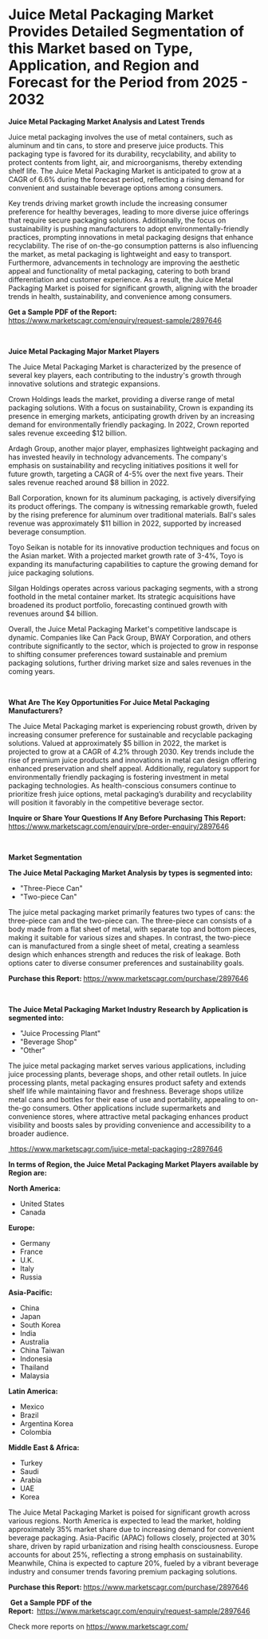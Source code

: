 <p><h1>Juice Metal Packaging Market Provides Detailed Segmentation of this Market based on Type, Application, and Region and Forecast for the Period from 2025 - 2032</h1></p><p><strong>Juice Metal Packaging Market Analysis and Latest Trends</strong></p>
<p><p>Juice metal packaging involves the use of metal containers, such as aluminum and tin cans, to store and preserve juice products. This packaging type is favored for its durability, recyclability, and ability to protect contents from light, air, and microorganisms, thereby extending shelf life. The Juice Metal Packaging Market is anticipated to grow at a CAGR of 6.6% during the forecast period, reflecting a rising demand for convenient and sustainable beverage options among consumers.</p><p>Key trends driving market growth include the increasing consumer preference for healthy beverages, leading to more diverse juice offerings that require secure packaging solutions. Additionally, the focus on sustainability is pushing manufacturers to adopt environmentally-friendly practices, prompting innovations in metal packaging designs that enhance recyclability. The rise of on-the-go consumption patterns is also influencing the market, as metal packaging is lightweight and easy to transport. Furthermore, advancements in technology are improving the aesthetic appeal and functionality of metal packaging, catering to both brand differentiation and customer experience. As a result, the Juice Metal Packaging Market is poised for significant growth, aligning with the broader trends in health, sustainability, and convenience among consumers.</p></p>
<p><strong>Get a Sample PDF of the Report:&nbsp;</strong> <a href="https://www.marketscagr.com/enquiry/request-sample/2897646?utm_campaign=1835&utm_medium=2&utm_source=Github&utm_content=ia&utm_term=15032025&utm_id=juice-metal-packaging">https://www.marketscagr.com/enquiry/request-sample/2897646</a></p>
<p>&nbsp;</p>
<p><strong>Juice Metal Packaging Major Market Players</strong></p>
<p><p>The Juice Metal Packaging Market is characterized by the presence of several key players, each contributing to the industry's growth through innovative solutions and strategic expansions. </p><p>Crown Holdings leads the market, providing a diverse range of metal packaging solutions. With a focus on sustainability, Crown is expanding its presence in emerging markets, anticipating growth driven by an increasing demand for environmentally friendly packaging. In 2022, Crown reported sales revenue exceeding $12 billion.</p><p>Ardagh Group, another major player, emphasizes lightweight packaging and has invested heavily in technology advancements. The company's emphasis on sustainability and recycling initiatives positions it well for future growth, targeting a CAGR of 4-5% over the next five years. Their sales revenue reached around $8 billion in 2022.</p><p>Ball Corporation, known for its aluminum packaging, is actively diversifying its product offerings. The company is witnessing remarkable growth, fueled by the rising preference for aluminum over traditional materials. Ball's sales revenue was approximately $11 billion in 2022, supported by increased beverage consumption.</p><p>Toyo Seikan is notable for its innovative production techniques and focus on the Asian market. With a projected market growth rate of 3-4%, Toyo is expanding its manufacturing capabilities to capture the growing demand for juice packaging solutions.</p><p>Silgan Holdings operates across various packaging segments, with a strong foothold in the metal container market. Its strategic acquisitions have broadened its product portfolio, forecasting continued growth with revenues around $4 billion.</p><p>Overall, the Juice Metal Packaging Market's competitive landscape is dynamic. Companies like Can Pack Group, BWAY Corporation, and others contribute significantly to the sector, which is projected to grow in response to shifting consumer preferences toward sustainable and premium packaging solutions, further driving market size and sales revenues in the coming years.</p></p>
<p>&nbsp;</p>
<p><strong>What Are The Key Opportunities For Juice Metal Packaging Manufacturers?</strong></p>
<p><p>The Juice Metal Packaging market is experiencing robust growth, driven by increasing consumer preference for sustainable and recyclable packaging solutions. Valued at approximately $5 billion in 2022, the market is projected to grow at a CAGR of 4.2% through 2030. Key trends include the rise of premium juice products and innovations in metal can design offering enhanced preservation and shelf appeal. Additionally, regulatory support for environmentally friendly packaging is fostering investment in metal packaging technologies. As health-conscious consumers continue to prioritize fresh juice options, metal packaging’s durability and recyclability will position it favorably in the competitive beverage sector.</p></p>
<p><strong>Inquire or Share Your Questions If Any Before Purchasing This Report:</strong> <a href="https://www.marketscagr.com/enquiry/pre-order-enquiry/2897646?utm_campaign=1835&utm_medium=2&utm_source=Github&utm_content=ia&utm_term=15032025&utm_id=juice-metal-packaging">https://www.marketscagr.com/enquiry/pre-order-enquiry/2897646</a></p>
<p>&nbsp;</p>
<p><strong>Market Segmentation</strong></p>
<p><strong>The Juice Metal Packaging Market Analysis by types is segmented into:</strong></p>
<p><ul><li>"Three-Piece Can"</li><li>"Two-piece Can"</li></ul></p>
<p><p>The juice metal packaging market primarily features two types of cans: the three-piece can and the two-piece can. The three-piece can consists of a body made from a flat sheet of metal, with separate top and bottom pieces, making it suitable for various sizes and shapes. In contrast, the two-piece can is manufactured from a single sheet of metal, creating a seamless design which enhances strength and reduces the risk of leakage. Both options cater to diverse consumer preferences and sustainability goals.</p></p>
<p><strong>Purchase this Report:&nbsp;</strong><a href="https://www.marketscagr.com/purchase/2897646?utm_campaign=1835&utm_medium=2&utm_source=Github&utm_content=ia&utm_term=15032025&utm_id=juice-metal-packaging">https://www.marketscagr.com/purchase/2897646</a></p>
<p>&nbsp;</p>
<p><strong>The Juice Metal Packaging Market Industry Research by Application is segmented into:</strong></p>
<p><ul><li>"Juice Processing Plant"</li><li>"Beverage Shop"</li><li>"Other"</li></ul></p>
<p><p>The juice metal packaging market serves various applications, including juice processing plants, beverage shops, and other retail outlets. In juice processing plants, metal packaging ensures product safety and extends shelf life while maintaining flavor and freshness. Beverage shops utilize metal cans and bottles for their ease of use and portability, appealing to on-the-go consumers. Other applications include supermarkets and convenience stores, where attractive metal packaging enhances product visibility and boosts sales by providing convenience and accessibility to a broader audience.</p></p>
<p><a href="https://www.marketscagr.com/juice-metal-packaging-r2897646?utm_campaign=1835&utm_medium=2&utm_source=Github&utm_content=ia&utm_term=15032025&utm_id=juice-metal-packaging">&nbsp;https://www.marketscagr.com/juice-metal-packaging-r2897646</a></p>
<p><strong>In terms of Region, the Juice Metal Packaging Market Players available by Region are:</strong></p>
<p>
    <p> <strong> North America: </strong>
        <ul>
            <li>United States</li>
            <li>Canada</li>
        </ul>
        </p> 
    <p> <strong> Europe: </strong>
        <ul>
            <li>Germany</li>
            <li>France</li>
            <li>U.K.</li>
            <li>Italy</li>
            <li>Russia</li>
        </ul>
        </p> 
    <p> <strong> Asia-Pacific: </strong>
        <ul>
            <li>China</li>
            <li>Japan</li>
            <li>South Korea</li>
            <li>India</li>
            <li>Australia</li>
            <li>China Taiwan</li>
            <li>Indonesia</li>
            <li>Thailand</li>
            <li>Malaysia</li>
        </ul>
        </p> 
    <p> <strong> Latin America: </strong>
        <ul>
            <li>Mexico</li>
            <li>Brazil</li>
            <li>Argentina Korea</li>
            <li>Colombia</li>
        </ul>
        </p> 
    <p> <strong> Middle East & Africa: </strong>
        <ul>
            <li>Turkey</li>
            <li>Saudi</li>
            <li>Arabia</li>
            <li>UAE</li>
            <li>Korea</li>
        </ul>
    </p>
    </p>
<p><p>The Juice Metal Packaging Market is poised for significant growth across various regions. North America is expected to lead the market, holding approximately 35% market share due to increasing demand for convenient beverage packaging. Asia-Pacific (APAC) follows closely, projected at 30% share, driven by rapid urbanization and rising health consciousness. Europe accounts for about 25%, reflecting a strong emphasis on sustainability. Meanwhile, China is expected to capture 20%, fueled by a vibrant beverage industry and consumer trends favoring premium packaging solutions.</p></p>
<p><strong>Purchase this Report: </strong><a href="https://www.marketscagr.com/purchase/2897646?utm_campaign=1835&utm_medium=2&utm_source=Github&utm_content=ia&utm_term=15032025&utm_id=juice-metal-packaging">https://www.marketscagr.com/purchase/2897646</a></p>
<p>&nbsp;<strong>Get a Sample PDF of the Report:&nbsp;&nbsp;</strong><a href="https://www.marketscagr.com/enquiry/request-sample/2897646?utm_campaign=1835&utm_medium=2&utm_source=Github&utm_content=ia&utm_term=15032025&utm_id=juice-metal-packaging">https://www.marketscagr.com/enquiry/request-sample/2897646</a></p>
<p><strong></strong></p>
<p>Check more reports on <a href="https://www.marketscagr.com/?utm_campaign=1835&utm_medium=2&utm_source=Github&utm_content=ia&utm_term=15032025&utm_id=juice-metal-packaging">https://www.marketscagr.com/</a></p>